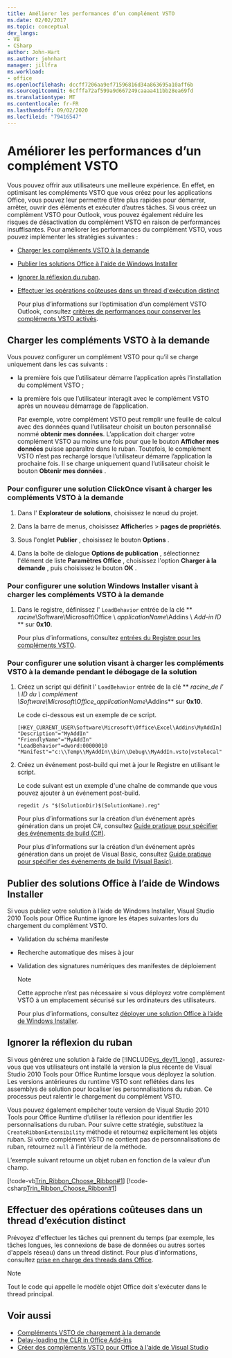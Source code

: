 ```yaml
---
title: Améliorer les performances d’un complément VSTO
ms.date: 02/02/2017
ms.topic: conceptual
dev_langs:
- VB
- CSharp
author: John-Hart
ms.author: johnhart
manager: jillfra
ms.workload:
- office
ms.openlocfilehash: dccff7206aa9ef71596816d34a863695a10aff6b
ms.sourcegitcommit: 6cfffa72af599a9d667249caaaa411bb28ea69fd
ms.translationtype: MT
ms.contentlocale: fr-FR
ms.lasthandoff: 09/02/2020
ms.locfileid: "79416547"
---
```

# <a name="improve-the-performance-of-a-vsto-add-in"></a>Améliorer les performances d’un complément VSTO
  Vous pouvez offrir aux utilisateurs une meilleure expérience. En effet, en optimisant les compléments VSTO que vous créez pour les applications Office, vous pouvez leur permettre d’être plus rapides pour démarrer, arrêter, ouvrir des éléments et exécuter d’autres tâches. Si vous créez un complément VSTO pour Outlook, vous pouvez également réduire les risques de désactivation du complément VSTO en raison de performances insuffisantes. Pour améliorer les performances du complément VSTO, vous pouvez implémenter les stratégies suivantes :

- [Charger les compléments VSTO à la demande](#Load)

- [Publier les solutions Office à l'aide de Windows Installer](#Publish)

- [Ignorer la réflexion du ruban](#Bypass).

- [Effectuer les opérations coûteuses dans un thread d'exécution distinct](#Perform)

  Pour plus d’informations sur l’optimisation d’un complément VSTO Outlook, consultez [critères de performances pour conserver les compléments VSTO activés](/previous-versions/office/jj228679(v=office.15)#performance-criteria-for-keeping-add-ins-enabled).

## <a name="load-vsto-add-ins-on-demand"></a><a name="Load"></a> Charger les compléments VSTO à la demande
 Vous pouvez configurer un complément VSTO pour qu’il se charge uniquement dans les cas suivants :

- la première fois que l’utilisateur démarre l’application après l’installation du complément VSTO ;

- la première fois que l’utilisateur interagit avec le complément VSTO après un nouveau démarrage de l’application.

  Par exemple, votre complément VSTO peut remplir une feuille de calcul avec des données quand l’utilisateur choisit un bouton personnalisé nommé **obtenir mes données**. L’application doit charger votre complément VSTO au moins une fois pour que le bouton **Afficher mes données** puisse apparaître dans le ruban. Toutefois, le complément VSTO n’est pas rechargé lorsque l’utilisateur démarre l’application la prochaine fois. Il se charge uniquement quand l’utilisateur choisit le bouton **Obtenir mes données** .

### <a name="to-configure-a-clickonce-solution-to-load-vsto-add-ins-on-demand"></a>Pour configurer une solution ClickOnce visant à charger les compléments VSTO à la demande

1. Dans l' **Explorateur de solutions**, choisissez le nœud du projet.

2. Dans la barre de menus, choisissez **Afficher**les  >  **pages de propriétés**.

3. Sous l'onglet **Publier** , choisissez le bouton **Options** .

4. Dans la boîte de dialogue **Options de publication** , sélectionnez l'élément de liste **Paramètres Office** , choisissez l'option **Charger à la demande** , puis choisissez le bouton **OK** .

### <a name="to-configure-a-windows-installer-solution-to-load-vsto-add-ins-on-demand"></a>Pour configurer une solution Windows Installer visant à charger les compléments VSTO à la demande

1. Dans le registre, définissez l' `LoadBehavior` entrée de la clé ** _racine_\Software\Microsoft\Office \\ _applicationName_\Addins \\ _Add-in ID_ ** sur **0x10**.

     Pour plus d’informations, consultez [entrées du Registre pour les compléments VSTO](../vsto/registry-entries-for-vsto-add-ins.md).

### <a name="to-configure-a-solution-to-load-vsto-add-ins-on-demand-while-you-debug-the-solution"></a>Pour configurer une solution visant à charger les compléments VSTO à la demande pendant le débogage de la solution

1. Créez un script qui définit l' `LoadBehavior` entrée de la clé ** _racine_de l' \\ ID du \\ _complément_ \Software\Microsoft\Office_applicationName_\Addins** sur **0x10**.

     Le code ci-dessous est un exemple de ce script.

    ```cmd/sh
    [HKEY_CURRENT_USER\Software\Microsoft\Office\Excel\Addins\MyAddIn]
    "Description"="MyAddIn"
    "FriendlyName"="MyAddIn"
    "LoadBehavior"=dword:00000010
    "Manifest"="c:\\Temp\\MyAddIn\\bin\\Debug\\MyAddIn.vsto|vstolocal"

    ```

2. Créez un événement post-build qui met à jour le Registre en utilisant le script.

     Le code suivant est un exemple d'une chaîne de commande que vous pouvez ajouter à un événement post-build.

    ```cmd/sh
    regedit /s "$(SolutionDir)$(SolutionName).reg"

    ```

     Pour plus d’informations sur la création d’un événement après génération dans un projet C#, consultez [Guide pratique pour spécifier des événements de build &#40;C&#35;&#41;](../ide/how-to-specify-build-events-csharp.md).

     Pour plus d’informations sur la création d’un événement après génération dans un projet de Visual Basic, consultez [Guide pratique pour spécifier des événements de build &#40;Visual Basic&#41;](../ide/how-to-specify-build-events-visual-basic.md).

## <a name="publish-office-solutions-by-using-windows-installer"></a><a name="Publish"></a> Publier des solutions Office à l’aide de Windows Installer
 Si vous publiez votre solution à l’aide de Windows Installer, Visual Studio 2010 Tools pour Office Runtime ignore les étapes suivantes lors du chargement du complément VSTO.

- Validation du schéma manifeste

- Recherche automatique des mises à jour

- Validation des signatures numériques des manifestes de déploiement

  > [!NOTE]
  > Cette approche n’est pas nécessaire si vous déployez votre complément VSTO à un emplacement sécurisé sur les ordinateurs des utilisateurs.

  Pour plus d’informations, consultez [déployer une solution Office à l’aide de Windows Installer](../vsto/deploying-a-vsto-solution-by-using-windows-installer.md).

## <a name="bypass-ribbon-reflection"></a><a name="Bypass"></a> Ignorer la réflexion du ruban
 Si vous générez une solution à l’aide de [!INCLUDE[vs_dev11_long](../sharepoint/includes/vs-dev11-long-md.md)] , assurez-vous que vos utilisateurs ont installé la version la plus récente de Visual Studio 2010 Tools pour Office Runtime lorsque vous déployez la solution. Les versions antérieures du runtime VSTO sont reflétées dans les assemblys de solution pour localiser les personnalisations du ruban. Ce processus peut ralentir le chargement du complément VSTO.

 Vous pouvez également empêcher toute version de Visual Studio 2010 Tools pour Office Runtime d’utiliser la réflexion pour identifier les personnalisations du ruban. Pour suivre cette stratégie, substituez la `CreateRibbonExtensibility` méthode et retournez explicitement les objets ruban. Si votre complément VSTO ne contient pas de personnalisations de ruban, retournez `null` à l’intérieur de la méthode.

 L’exemple suivant retourne un objet ruban en fonction de la valeur d’un champ.

 [!code-vb[Trin_Ribbon_Choose_Ribbon#1](../vsto/codesnippet/VisualBasic/trin_ribbon_choose_ribbon_4/ThisWorkbook.vb#1)]
 [!code-csharp[Trin_Ribbon_Choose_Ribbon#1](../vsto/codesnippet/CSharp/trin_ribbon_choose_ribbon_4/ThisWorkbook.cs#1)]

## <a name="perform-expensive-operations-in-a-separate-execution-thread"></a><a name="Perform"></a> Effectuer des opérations coûteuses dans un thread d’exécution distinct
 Prévoyez d'effectuer les tâches qui prennent du temps (par exemple, les tâches longues, les connexions de base de données ou autres sortes d'appels réseau) dans un thread distinct. Pour plus d’informations, consultez [prise en charge des threads dans Office](../vsto/threading-support-in-office.md).

> [!NOTE]
> Tout le code qui appelle le modèle objet Office doit s'exécuter dans le thread principal.

## <a name="see-also"></a>Voir aussi

- [Compléments VSTO de chargement à la demande](https://blogs.msdn.microsoft.com/andreww/2008/07/14/demand-loading-vsto-add-ins/)
- [Delay-loading the CLR in Office Add-ins](https://blogs.msdn.microsoft.com/andreww/2008/04/19/delay-loading-the-clr-in-office-add-ins/)
- [Créer des compléments VSTO pour Office à l'aide de Visual Studio](create-vsto-add-ins-for-office-by-using-visual-studio.md)
